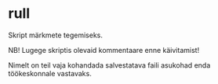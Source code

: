# rull
Skript märkmete tegemiseks.

NB! Lugege skriptis olevaid kommentaare enne käivitamist!

Nimelt on teil vaja kohandada salvestatava faili asukohad enda töökeskonnale vastavaks.
